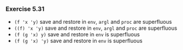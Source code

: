 ### Exercise 5.31

- `(f 'x 'y)` save and restore in `env`, `argl` and `proc` are superfluous
- `((f) 'x 'y)` save and restore in `env`, `argl` and `proc` are superfluous
- `(f (g 'x) y)` save and restore in `env` is superfluous
- `(f (g 'x) 'y)` save and restore in `env` is superfluous
